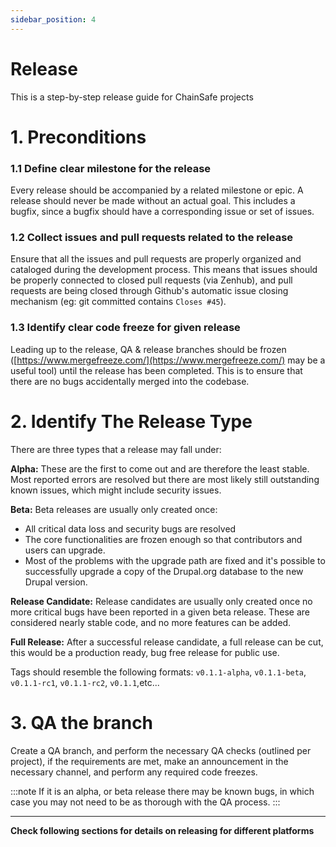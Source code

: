 ```yaml
---
sidebar_position: 4
---
```

# Release

This is a step-by-step release guide for ChainSafe projects

# 1. Preconditions

### 1.1 Define clear milestone for the release

Every release should be accompanied by a related milestone or epic. A release should never be made without an actual goal. This includes a bugfix, since a bugfix should have a corresponding issue or set of issues.

### 1.2 Collect issues and pull requests related to the release

Ensure that all the issues and pull requests are properly organized and cataloged during the development process. This means that issues should be properly connected to closed pull requests (via Zenhub), and pull requests are being closed through Github's automatic issue closing mechanism (eg: git committed contains `Closes #45`).

### 1.3 Identify clear code freeze for given release

Leading up to the release, QA & release branches should be frozen ([https://www.mergefreeze.com/](https://www.mergefreeze.com/) may be a useful tool) until the release has been completed. This is to ensure that there are no bugs accidentally merged into the codebase.

# 2. Identify The Release Type

There are three types that a release may fall under:

**Alpha:** These are the first to come out and are therefore the least stable. Most reported errors are resolved but there are most likely still outstanding known issues, which might include security issues.

**Beta:** Beta releases are usually only created once:

- All critical data loss and security bugs are resolved
- The core functionalities are frozen enough so that contributors and users can upgrade.
- Most of the problems with the upgrade path are fixed and it's possible to successfully upgrade a copy of the Drupal.org database to the new Drupal version.

**Release Candidate:** Release candidates are usually only created once no more critical bugs have been reported in a given beta release. These are considered nearly stable code, and no more features can be added.

**Full Release:** After a successful release candidate, a full release can be cut, this would be a production ready, bug free release for public use. 

Tags should resemble the following formats: `v0.1.1-alpha`, `v0.1.1-beta`, `v0.1.1-rc1`, `v0.1.1-rc2`, `v0.1.1`,etc...

# 3. QA the branch

Create a QA branch, and perform the necessary QA checks (outlined per project), if the requirements are met, make an announcement in the necessary channel, and perform any required code freezes.

:::note
If it is an alpha, or beta release there may be known bugs, in which case you may not need to be as thorough with the QA process.
:::

<hr/>

**Check following sections for details on releasing for different platforms**

<!-- # 4. Cut The Release

Once you are release ready, cut the appropriate release branch (per the branching guidelines), and tag the related commit using `git tag <release>` (eg: `git tag v0.1.1-RC2`). Push the tag to the remote rep `git push <repo-name> <tag-name>`. On Github create a release and assign it the appropriate tag that was generate previously. The title of the release should begin with the version number, and if you choose so, a snappy title afterwards.

# 5. Generate The Changelog

Generate a changelog explaining the changes made in this release, optionally you can include any PR's or issues that were closed as a part of the release. Append the changelog to the release description that was added in the previous step.

# 6. Generate The Binaries

If the repository requires any binaries, generate them along with their checksum, and attach them to the release from `step 4`. If there is any publishing needed, such as npm, this it the time to do so. -->